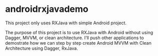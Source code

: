 # androidrxjavademo

This project only uses RXJava with simple Android project.

The purpose of this project is to use RXJava with Android without using Dagger, MVVM, or clean architecture. I'll push other applications to demostrate
how we can step by step create Android MVVM with Clean Architecture using Dagger, RxJava. 
